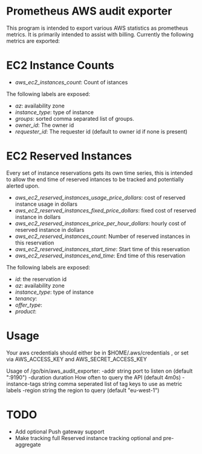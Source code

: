 # Prometheus AWS audit exporter

This program is intended to export various AWS statistics as prometheus
metrics. It is primarily intended to assist with billing. Currently the
following metrics are exported:

# EC2 Instance Counts

 - *aws_ec2_instances_count*: Count of istances

The following labels are exposed:

 - *az*: availability zone
 - *instance_type*: type of instance
 - *groups*: sorted comma separated list of groups.
 - *owner_id*: The owner id
 - *requester_id*: The requester id (default to owner id if none is present)

# EC2 Reserved Instances
Every set of instance reservations gets its own time series, this is intended to allow
the end time of reserved intances to be tracked and potentially alerted upon.

 - *aws_ec2_reserved_instances_usage_price_dollars*: cost of reserved instance usage in dollars
 - *aws_ec2_reserved_instances_fixed_price_dollars*: fixed cost of reserved instance in dollars
 - *aws_ec2_reserved_instances_price_per_hour_dollars*: hourly cost of reserved instance in dollars
 - *aws_ec2_reserved_instances_count*: Number of reserved instances in this reservation
 - *aws_ec2_reserved_instances_start_time*: Start time of this reservation
 - *aws_ec2_reserved_instances_end_time*: End time of this reservation

The following labels are exposed:

 - *id*: the reservation id
 - *az*: availability zone
 - *instance_type*: type of instance
 - *tenancy*:
 - *offer_type*:
 - *product*:

# Usage

  Your aws credentials should either be in $HOME/.aws/credentials , or set via AWS\_ACCESS\_KEY and AWS\_SECRET\_ACCESS\_KEY

  Usage of /go/bin/aws_audit_exporter:
  -addr string
        port to listen on (default ":9190")
  -duration duration
        How often to query the API (default 4m0s)
  -instance-tags string
        comma seperated list of tag keys to use as metric labels
  -region string
        the region to query (default "eu-west-1")

# TODO

 - Add optional Push gateway support
 - Make tracking full Reserved instance tracking optional and pre-aggregate

